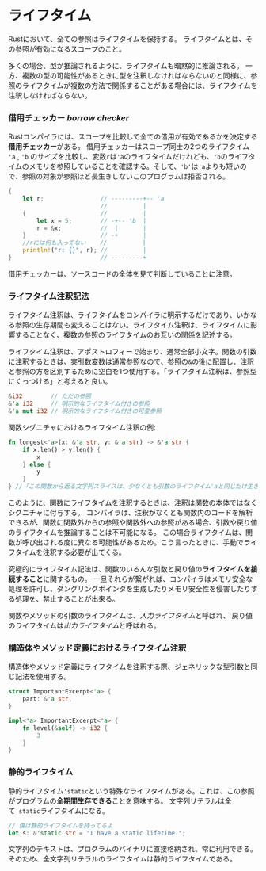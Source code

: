 # ライフタイム

Rustにおいて、全ての参照はライフタイムを保持する。
ライフタイムとは、その参照が有効になるスコープのこと。

多くの場合、型が推論されるように、ライフタイムも暗黙的に推論される。
一方、複数の型の可能性があるときに型を注釈しなければならないのと同様に、参照のライフタイムが複数の方法で関係することがある場合には、ライフタイムを注釈しなければならない。

### 借用チェッカー *borrow checker*

Rustコンパイラには、スコープを比較して全ての借用が有効であるかを決定する**借用チェッカー**がある。
借用チェッカーはスコープ同士の2つのライフタイム `'a` , `'b` のサイズを比較し、変数`r`は`'a`のライフタイムだけれども、`'b`のライフタイムのメモリを参照していることを確認する。そして、`'b'`は`'a`よりも短いので、参照の対象が参照ほど長生きしないこのプログラムは拒否される。

```rust
{
    let r;                // ---------+-- 'a
                          //          |
    {                     //          |
        let x = 5;        // -+-- 'b  |
        r = &x;           //  |       |
    }                     // -+       |
    //rには何も入ってない    //          |
    println!("r: {}", r); //          |
}                         // ---------+
```

借用チェッカーは、ソースコードの全体を見て判断していることに注意。

### ライフタイム注釈記法

ライフタイム注釈は、ライフタイムをコンパイラに明示するだけであり、いかなる参照の生存期間も変えることはない。ライフタイム注釈は、ライフタイムに影響することなく、複数の参照のライフタイムのお互いの関係を記述する。

ライフタイム注釈は、アポストロフィーで始まり、通常全部小文字。関数の引数に注釈するときは、実引数変数は通常参照なので、参照の`&`の後に配置し、注釈と参照の方を区別するために空白を1つ使用する。「ライフタイム注釈は、参照型にくっつける」と考えると良い。

```rust
&i32        // ただの参照
&'a i32     // 明示的なライフタイム付きの参照
&'a mut i32 // 明示的なライフタイム付きの可変参照
```

関数シグニチャにおけるライフタイム注釈の例:

```rust
fn longest<'a>(x: &'a str, y: &'a str) -> &'a str {
    if x.len() > y.len() {
        x
    } else {
        y
    }
} //「この関数から返る文字列スライスは、少なくとも引数のライフタイム'aと同じだけ生きるとプログラマは思ってるよ」
```

このように、関数にライフタイムを注釈するときは、注釈は関数の本体ではなくシグニチャに付与する。
コンパイラは、注釈がなくとも関数内のコードを解析できるが、関数に関数外からの参照や関数外への参照がある場合、引数や戻り値のライフタイムを推論することは不可能になる。 この場合ライフタイムは、関数が呼び出される度に異なる可能性があるため。こう言ったときに、手動でライフタイムを注釈する必要が出てくる。

究極的にライフタイム記法は、関数のいろんな引数と戻り値の**ライフタイムを接続すること**に関するもの。 一旦それらが繋がれば、コンパイラはメモリ安全な処理を許可し、ダングリングポインタを生成したりメモリ安全性を侵害したりする処理を、禁止することが出来る。

関数やメソッドの引数のライフタイムは、*入力ライフタイム*と呼ばれ、 戻り値のライフタイムは*出力ライフタイム*と呼ばれる。



### 構造体やメソッド定義におけるライフタイム注釈

構造体やメソッド定義にライフタイムを注釈する際、ジェネリックな型引数と同じ記法を使用する。

```rust
struct ImportantExcerpt<'a> {
    part: &'a str,
}

impl<'a> ImportantExcerpt<'a> {
    fn level(&self) -> i32 {
        3
    }
}
```



### 静的ライフタイム

静的ライフタイム`'static`という特殊なライフタイムがある。これは、この参照がプログラムの**全期間生存できる**ことを意味する。
文字列リテラルは全て`'static`ライフタイムになる。

```rust
// 僕は静的ライフタイムを持ってるよ
let s: &'static str = "I have a static lifetime.";
```

文字列のテキストは、プログラムのバイナリに直接格納され、常に利用できる。そのため、全文字列リテラルのライフタイムは静的ライフタイムである。

